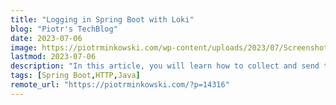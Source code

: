 ```yaml
---
title: "Logging in Spring Boot with Loki"
blog: "Piotr's TechBlog"
date: 2023-07-06
image: https://piotrminkowski.com/wp-content/uploads/2023/07/Screenshot-2023-07-05-at-21.53.30-1024x575.png
lastmod: 2023-07-06
description: "In this article, you will learn how to collect and send the Spring Boot app logs to Grafana Loki. We will use Loki4j Logback appended f..."
tags: [Spring Boot,HTTP,Java]
remote_url: "https://piotrminkowski.com/?p=14316"
---
```

